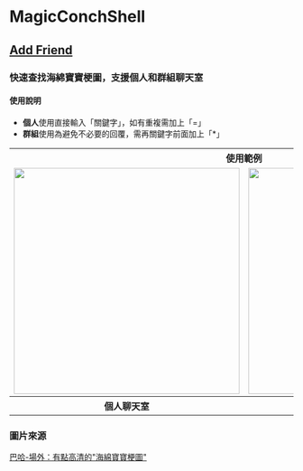 # MagicConchShell
## [Add Friend](https://page.line.me/766lcoij)
### 快速查找海綿寶寶梗圖，支援個人和群組聊天室
#### 使用說明
- **個人**使用直接輸入「關鍵字」，如有重複需加上「=」
- **群組**使用為避免不必要的回覆，需再關鍵字前面加上「*」
<table>
  <tr>
    <th colspan="2"> 
        使用範例
    </th>
  </tr>
  <tr>
    <td colspan="1">
      <img src="https://github.com/IdONTKnowCHEK/MagicConchShell/assets/86880683/61a81547-fc4a-4d74-9114-73bc3b89e40b" width="400">
    </td>
     <td colspan="1">
      <img src="https://github.com/IdONTKnowCHEK/MagicConchShell/assets/86880683/bbe1f6a8-e8d4-4c53-9c45-c977db2ec5e7" width="400">
    </td>
  </tr>
  <tr>
    <th> 
        個人聊天室
    </th>
    <th> 
        群組聊天室
    </th>
  </tr>
</table>


### 圖片來源
[巴哈-場外：有點高清的"海綿寶寶梗圖"](https://forum.gamer.com.tw/C.php?bsn=8063&snA=933)

